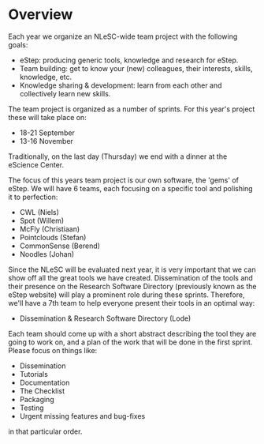 # Overview 

Each year we organize an NLeSC-wide team project with the following goals:

  - eStep: producing generic tools, knowledge and research for eStep.
  - Team building: get to know your (new) colleagues, their interests, skills, knowledge, etc.
  - Knowledge sharing & development: learn from each other and collectively learn new skills.

The team project is organized as a number of sprints. For this year's project these will take place on:

   - 18-21 September
   - 13-16 November

Traditionally, on the last day (Thursday) we end with a dinner at the eScience Center.

The focus of this years team project is our own software, the 'gems' of eStep. We will have 6 teams, each focusing on a specific tool and polishing it to perfection:

   - CWL (Niels)
   - Spot (Willem)
   - McFly (Christiaan)
   - Pointclouds (Stefan)
   - CommonSense (Berend)
   - Noodles (Johan)

Since the NLeSC will be evaluated next year, it is very important that we can show off all the great tools we have created. Dissemination of the tools and their presence on the Research Software Directory (previously known as the eStep website) will play a prominent role during these sprints. Therefore, we'll have a 7th team to help everyone present their tools in an optimal way:

   - Dissemination & Research Software Directory (Lode)

Each team should come up with a short abstract describing the tool they are going to work on, and a plan of the work that will be done in the first sprint. Please focus on things like:

  - Dissemination   
  - Tutorials
  - Documentation
  - The Checklist
  - Packaging
  - Testing
  - Urgent missing features and bug-fixes

in that particular order.


